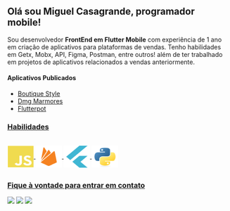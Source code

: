 ## Olá sou Miguel Casagrande, programador mobile!
Sou desenvolvedor <b>FrontEnd em Flutter Mobile</b> com experiência de 1 ano em criação de aplicativos para plataformas de vendas. Tenho habilidades em Getx, Mobx, API, Figma, Postman, entre outros! além de ter trabalhado em projetos de aplicativos relacionados a vendas anteriormente.

<h4>Aplicativos Publicados</h3>
<ul>
<li><a href="https://play.google.com/store/apps/details?id=com.cecum.boutique">Boutique Style</li>
<li><a href="https://play.google.com/store/apps/details?id=com.dmg.dmg_delivery">Dmg Marmores</li>
<li><a href="https://github.com/tekboxs/flutterpot">Flutterpot</li>
</ul>
<h3>Habilidades</h3>
<div style="display: display_flex"><br>
  <img align="center" alt="Js" height="50" width="60" src="https://raw.githubusercontent.com/devicons/devicon/master/icons/javascript/javascript-plain.svg">
  <img align="center" alt="Fb" height="50" width="60" src="https://raw.githubusercontent.com/devicons/devicon/master/icons/firebase/firebase-plain.svg">
  <img align="center" alt="Ft" height="50" width="60" src="https://raw.githubusercontent.com/devicons/devicon/master/icons/flutter/flutter-plain.svg">
  <img align="center" alt="py" height="50" width="60" src="https://raw.githubusercontent.com/devicons/devicon/master/icons/python/python-original.svg">
  
  ##
 
<div> 
 
 <h3>Fique à vontade para entrar em contato</h3>

 <a href="https://discord.com/users/433742288150200331" target="_blank"><img src="https://img.shields.io/badge/Discord-7289DA?style=for-the-badge&logo=discord&logoColor=white" target="_blank"></a> 
  <a href = "mailto:contatotekboxs@gmail.com"><img src="https://img.shields.io/badge/-Gmail-%23333?style=for-the-badge&logo=gmail&logoColor=white" target="_blank"></a>
  <a href="https://www.linkedin.com/in/miguel-calmater-92b41a250" target="_blank"><img src="https://img.shields.io/badge/-LinkedIn-%230077B5?style=for-the-badge&logo=linkedin&logoColor=white" target="_blank"></a> 
 
</div>


